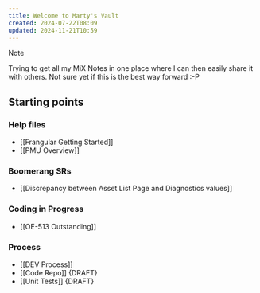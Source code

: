 ```yaml
---
title: Welcome to Marty's Vault
created: 2024-07-22T08:09
updated: 2024-11-21T10:59
---
```


> [!note]
> Trying to get all my MiX Notes in one place where I can then easily share it with others.
> Not sure yet if this is the best way forward :-P

## Starting points

### Help files

- [[Frangular Getting Started]]
- [[PMU Overview]]

### Boomerang SRs

- [[Discrepancy between Asset List Page and Diagnostics values]]

### Coding in Progress

- [[OE-513 Outstanding]]

### Process

- [[DEV Process]]
- [[Code Repo]] {DRAFT}
- [[Unit Tests]] {DRAFT}

